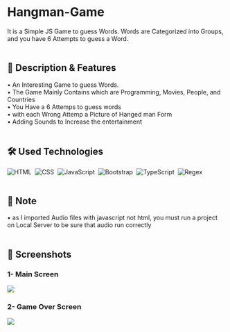 # Hangman-Game
It is a Simple JS Game to guess Words. Words are Categorized into Groups, and you have 6 Attempts to guess a Word.
<br>
<br>
## 📜 Description & Features
 • An Interesting Game to guess Words.
 <br>
 • The Game Mainly Contains which are Programming, Movies, People, and Countries
 <br>
 • You Have a 6 Attemps to guess words
 <br>
 • with each Wrong Attemp a Picture of Hanged man Form
 <br>
 • Adding Sounds to Increase the entertainment
 <br>
 <br>
## 🛠 Used Technologies
![HTML](https://img.shields.io/badge/-HTML-05122A?style=flat&logo=HTML5)&nbsp;
![CSS](https://img.shields.io/badge/-CSS-05122A?style=flat&logo=CSS3&logoColor=1572B6)&nbsp;
![JavaScript](https://img.shields.io/badge/-JavaScript-05122A?style=flat&logo=javascript)&nbsp;
![Bootstrap](https://img.shields.io/badge/-Bootstrap-05122A?style=flat&logo=bootstrap&logoColor=563D7C)&nbsp;
![TypeScript](https://img.shields.io/badge/-TypeScript-05122A?style=flat&logo=typescript)&nbsp;
![Regex](https://img.shields.io/badge/-Regex-05122A?style=flat)&nbsp;
<br>
<br>

## 🚩 Note
 • as I imported Audio files with javascript not html, you must run a project on Local Server to be sure that audio run correctly
<br>
<br>

## 📱 Screenshots
### 1- Main Screen
<img src="https://lh3.googleusercontent.com/fife/APg5EObupVpIQKv802C2t88yjntrhqZyKZDA-oU7iICYgln51KQVGMg81FRI5dLal-yxqoM99NMmnvbMWouDmSNsME0K-zKIQdiUkP6YfA_P_wALkcjpy8rkpqzdnt82IC60piAdTYB-99DwZ7EMqMCzKEOxNUqOyxDFkVa12XwYESgnfvjAHARsZw5VO18DYFe4JmCaATYi8-4lwvXNmPPCkE-QvEcUnoN5oxh6_AcdxcGrVfIsTgegzedRZkCKmEVIB5nB5qj9emyZxAxiWxvNH9KY6IsvWdUSYemJ2PG5Vph5pnyHWpmXkb-0VWDqxFJpZnjOnqQ_GB4DzST3-hqgwA_NUv5vBNfkUJDHidUz2Y78SOWs32nxjpOfKonvDPnI9IU6sbAT8J_d0yh4T_pxiJdt3iQqUUwMpPvm9vrvuLHCnkGSKXsMW8XoJuRwVj4fQd9cfdJXQsXrfPBuaO7lHV-ERyeqV_OJlNJwwRtW784Lp-M2OlhRgaPgOkLzcwQjNF37dBzoFpgOTLnAaYGs8Ys-bT5IguaTI4iWATVsCovkM9q7Mwnda593wLpzOxiU_67b1tRj21TiMm1pnPmiTI6AcgDhVi5sphdQCtbs0kkq8DucKzxJDUNL8e_Z_hzNTGF_WGxYdigCW00cbRcKyjXdeYMT5kTYssJp8ABSuB5uRlmyBItg_o5hM-Ue1KGARP4VH1wuk5f7wWdSzt5j2SdNQX9vHzxEa2yYTW9c02NIrr3cENN7VpsgyjT-QNjPJejFBgOPeZJQIC3pZS6hYLaRnPX0v83faU8ZyUBKWC4GjDCqV8hWh4u5WOMTjAIDAaGe_rOECBpP68i_Hqf69At-6F4NigsI_t3ijcV42ZeaqTlaEaVswW8p1TOgmJWKYsyQ5BiHwAbAIujAL4FoijDjVCi2Kbx-KUynMaBu0NZU_CCGlYEVQbXuHgSLYqp2cmlAxeaimXDM3CEK39A-phCHbDntMfYGDotK3SG4iIWFdf8tYUPKcSh3sYJEu7iVqxP84A1kAKNwhbBTs-hxaHimnxsqyBBO957Un2qOzd7GCJk8UMy2euX22H-Xh_I_D5sAilF3z0wCxHllW9p3Cszjpfxe5TW84xnuHNVy8TnCIqSkJlIEiabGyZYdK1sh5ds4zbr53oVW-FN8TrNzkALS-y_hizXptiFXJOjIOArEukYTd_JcC7yu8VKKSJ02fM1gy77me0wTqVmFVMEU-ShQvmAfaMKi-5Kf0iGkWt9VJppCCguDW7e_mohVtwR8scH9hz-gDLCcRuTaaoo3TZpfVZO4DhylyY80HnNeOERVEzJbm5O67ls-clyqr9a5ubEHsnx9iBZV9UluC03TbKRS6nHNsSSmToo3waRMRFUQZxR6T438rOmO0okUQ7WzjaJgN_3FhMD-s2NOerLA9IRx_1ldaZDTb3l8wnGJEVad-2Xd7Ra6f_OQ3G5a23NNNKw_WsSTGK9-5TVRMR2KXiPUC-2xcPb4n3P-7ecOjiAzrJtzxLsF8tw7dG-1NOp7G99fZQ=w1920-h462">

### 2- Game Over Screen

<img src="https://lh3.googleusercontent.com/fife/APg5EOailvfUped7lbOl6ahjEclOLC9_R54wGzuo7CuspQOCrzBHL9t6N5KDdyMVAGjixW-5AWS8roWdoY8HVXXgLKXSGMhhCD0bepwkDob6j2ophYGA2m49Ug4BFQtkHn3xMQOdf-bmnFJEs4d_QZtjbtUI2tbS88rY8EvSrk7kQiAMBWY7Jy8nvX7-Jxyie9z8h3WP6Xk3SxRV1wbpPfcX33HSANitd7_f7Hk5XMoV9nhmjKJ4O4QFPQSBXqlKpLblxBtsM1vhc4lEFv071lWTIvYNXB3TW4sEP7bCIBwZhF0gkKy5SBtCq1mEeSa2phz8YGkKskgB7afTMVKirXl88Rp-8u5i_5qXXY08HPnnpacRIH26jow6ufhAKOVrbB0OamHMduce_qXsXmz_f0-_9HU5gzJaRTSll82qF7lchaY1VFJzEAfnQoOX-wXSF51y3fbjhjKT0wwGLarkW5V7gX1aMiZEgs6c7ao66n1WnCQBmomw0dYrgGO0HjlzKxH9lUbVZlJ6r_y5oefVmAm2lwqRpm9xsMPucWANQgUVuGq8321TQIBgxTHfiwqAJrB6AmygNpFnof5AkV2lKTBPqd0YFU-BL44fu5gVNMkjrNcqJsweqDIMg8eobnOx5huECjWSlqbNQyxbIVCyteOE33TrPV3gPZiZZMo9OI35YKZ_bUvnh6PNfOZDxdwYPzY8T9UxtYiak4wwl_QCD32KSeWaNqxsXTrmSv5g0AWkHKC0eNKEYu0_ns-RfbBNFdrLnNvT8SqG7_CwR5rqgs56Op07oa9LSDjdj6B4b1q9wMoSKq9KyMMEcLQuWDj8_HivWtX3Y71V3eZVX8BppuXOLIIQgsgkgN7Z-T9tyxGhPvqE9ir6LP0XhGP6sTguFGbysXCTwJ--0rFHIOqonN8ljB1WHjjErWfKsWYhtgb2mlSGLtrq3R_OcsnW6JAgBcs4pXf0chFqDJsBLpySc43K0zOXUt-Tq44w4WFNE5gBFt72VEziGIv6jXm3jwfhKiadPdzY8PbFGTX5vLuAzi8bbEgkgEkq9oh5A6e5xmENsHXQdSGJlsRLlJxaCfl0WIG_mDZliDOva2HguZLwfYUH0SlqW-PnbD_FN5j1CVhjDDnW1UPSAdAOEATJ7FjhVsECUDQrUEWoKEyCIXIuqj_Z6AMY6ZDFqRSEXkYCowUsvspOYjM3ONGdSpQ8ajhN8TtAi1RQGQtK7lrtloBvvODEgecXCMrNSItrE1KkO_ABw37eQmezMVoboQ8qkth8k5DWEGxsksIHpeQoTs7st7aeRxG8vozU3IkT7kK3WOXKKBg5Rj2PRDatpOuwFKiPuc_XOXnIAAQGMLXMCvWjhLVFe42djHS56BVUJ4CpMwUBJwcTei7-aM60pJqK5aO2I01WSjMVpkFhgzydsCI92i7ajKpmC1vyUbcOAoRWbsUMBEsKtRaN_7kWnJEAkoa6rnsFJBlx5v4_HkNZrEgFGPyp49uYhdT9r2YAqN7dQxuXQq_0oYN-wKiPmcVkAebNcSqe0IVBiw=w1920-h462">
